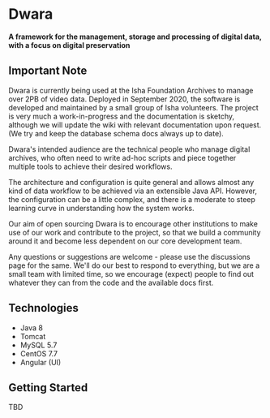 # Dwara

**A framework for the management, storage and processing of digital data, with a focus on digital preservation**

## Important Note
Dwara is currently being used at the Isha Foundation Archives to manage over 2PB of video data. Deployed in September 2020, the software is developed and maintained by a small group of Isha volunteers. The project is very much a work-in-progress and the documentation is sketchy, although we will update the wiki with relevant documentation upon request. (We try and keep the database schema docs always up to date). 

Dwara's intended audience are the technical people who manage digital archives, who often need to write ad-hoc scripts and piece together multiple tools to achieve their desired workflows. 

The architecture and configuration is quite general and allows almost any kind of data workflow to be achieved via an extensible Java API. However, the configuration can be a little complex, and there is a moderate to steep learning curve in understanding how the system works.

Our aim of open sourcing Dwara is to encourage other institutions to make use of our work and contribute to the project, so that we build a community around it and become less dependent on our core development team.

Any questions or suggestions are welcome - please use the discussions page for the same. We'll do our best to respond to everything, but we are a small team with limited time, so we encourage (expect) people to find out whatever they can from the code and the available docs first.

## Technologies
- Java 8
- Tomcat
- MySQL 5.7
- CentOS 7.7
- Angular (UI)

## Getting Started
TBD
